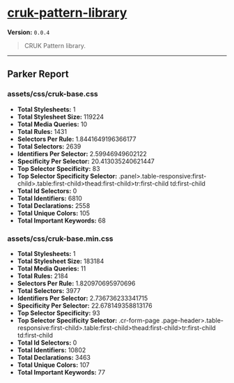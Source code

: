 # [cruk-pattern-library]( https://github.com/CRUKorg/cruk-pattern-library )

**Version:** `0.0.4`

> CRUK Pattern library.

* * *

## Parker Report

### assets/css/cruk-base.css

- **Total Stylesheets:** 1
- **Total Stylesheet Size:** 119224
- **Total Media Queries:** 10
- **Total Rules:** 1431
- **Selectors Per Rule:** 1.8441649196366177
- **Total Selectors:** 2639
- **Identifiers Per Selector:** 2.59946949602122
- **Specificity Per Selector:** 20.413035240621447
- **Top Selector Specificity:** 83
- **Top Selector Specificity Selector:** .panel>.table-responsive:first-child>.table:first-child>thead:first-child>tr:first-child td:first-child
- **Total Id Selectors:** 0
- **Total Identifiers:** 6810
- **Total Declarations:** 2558
- **Total Unique Colors:** 105
- **Total Important Keywords:** 68

### assets/css/cruk-base.min.css

- **Total Stylesheets:** 1
- **Total Stylesheet Size:** 183184
- **Total Media Queries:** 11
- **Total Rules:** 2184
- **Selectors Per Rule:** 1.820970695970696
- **Total Selectors:** 3977
- **Identifiers Per Selector:** 2.736736233341715
- **Specificity Per Selector:** 22.678149358813176
- **Top Selector Specificity:** 93
- **Top Selector Specificity Selector:** .cr-form-page .page-header>.table-responsive:first-child>.table:first-child>thead:first-child>tr:first-child td:first-child
- **Total Id Selectors:** 0
- **Total Identifiers:** 10802
- **Total Declarations:** 3463
- **Total Unique Colors:** 107
- **Total Important Keywords:** 77

